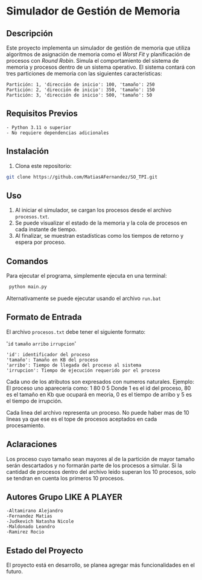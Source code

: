 # Simulador de Gestión de Memoria

## Descripción
Este proyecto implementa un simulador de gestión de memoria que utiliza algoritmos de asignación de memoria como el *Worst Fit* y planificación de procesos con *Round Robin*. Simula el comportamiento del sistema de memoria y procesos dentro de un sistema operativo.
El sistema contará con tres particiones de memoria con las siguientes características:
```
Partición: 1, 'dirección de inicio': 100, 'tamaño': 250 
Partición: 2, 'dirección de inicio': 350, 'tamaño': 150 
Partición: 3, 'dirección de inicio': 500, 'tamaño': 50 
```
## Requisitos Previos
```
- Python 3.11 o superior
- No requiere dependencias adicionales
```

## Instalación
1. Clona este repositorio:
```bash
git clone https://github.com/MatiasAFernandez/SO_TPI.git
```

## Uso
1. Al iniciar el simulador, se cargan los procesos desde el archivo `procesos.txt`.
2. Se puede visualizar el estado de la memoria y la cola de procesos en cada instante de tiempo.
3. Al finalizar, se muestran estadísticas como los tiempos de retorno y espera por proceso.

## Comandos
Para ejecutar el programa, simplemente ejecuta en una terminal:
```bash
 python main.py
```
Alternativamente se puede ejecutar usando el archivo `run.bat`

## Formato de Entrada
El archivo `procesos.txt` debe tener el siguiente formato:

'`id` `tamaño` `arribo` `irrupcion`'

```
'id': identificador del proceso
'tamaño': Tamaño en KB del proceso 
'arribo': Tiempo de llegada del proceso al sistema
'irrupcion': Tiempo de ejecución requerido por el proceso
```

Cada uno de los atributos son expresados con numeros naturales. Ejemplo:
El proceso uno apareceria como:
1 80 0 5
Donde 1 es el id del proceso, 80 es el tamaño en Kb que ocupará en meoria, 
0 es el tiempo de arribo y 5 es el tiempo de irrupción.

Cada linea del archivo representa un proceso.
No puede haber mas de 10 lineas ya que ese es el tope de procesos aceptados en cada procesamiento.

## Aclaraciones
Los proceso cuyo tamaño sean mayores al de la partición de mayor tamaño serán descartados y no formarán
parte de los procesos a simular.
Si la cantidad de procesos dentro del archivo leido superan los 10 procesos, solo se tendran en cuenta los
primeros 10 procesos.

## Autores Grupo LIKE A PLAYER
```
-Altamirano Alejandro
-Fernandez Matias
-Judkevich Natasha Nicole
-Maldonado Leandro
-Ramirez Rocio
```

## Estado del Proyecto
El proyecto está en desarrollo, se planea agregar más funcionalidades en el futuro.

